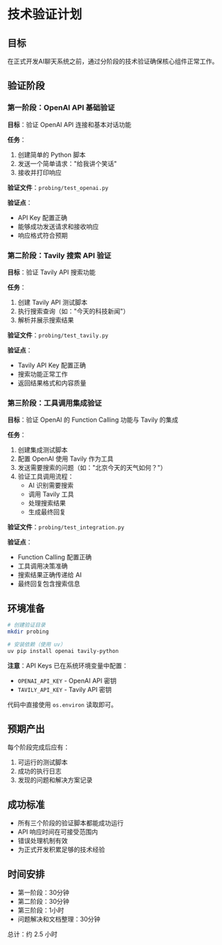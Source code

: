 # 技术验证计划

## 目标
在正式开发AI聊天系统之前，通过分阶段的技术验证确保核心组件正常工作。

## 验证阶段

### 第一阶段：OpenAI API 基础验证
**目标**：验证 OpenAI API 连接和基本对话功能

**任务**：
1. 创建简单的 Python 脚本
2. 发送一个简单请求："给我讲个笑话"
3. 接收并打印响应

**验证文件**：`probing/test_openai.py`

**验证点**：
- API Key 配置正确
- 能够成功发送请求和接收响应
- 响应格式符合预期

### 第二阶段：Tavily 搜索 API 验证
**目标**：验证 Tavily API 搜索功能

**任务**：
1. 创建 Tavily API 测试脚本
2. 执行搜索查询（如："今天的科技新闻"）
3. 解析并展示搜索结果

**验证文件**：`probing/test_tavily.py`

**验证点**：
- Tavily API Key 配置正确
- 搜索功能正常工作
- 返回结果格式和内容质量

### 第三阶段：工具调用集成验证
**目标**：验证 OpenAI 的 Function Calling 功能与 Tavily 的集成

**任务**：
1. 创建集成测试脚本
2. 配置 OpenAI 使用 Tavily 作为工具
3. 发送需要搜索的问题（如："北京今天的天气如何？"）
4. 验证工具调用流程：
   - AI 识别需要搜索
   - 调用 Tavily 工具
   - 处理搜索结果
   - 生成最终回复

**验证文件**：`probing/test_integration.py`

**验证点**：
- Function Calling 配置正确
- 工具调用决策准确
- 搜索结果正确传递给 AI
- 最终回复包含搜索信息

## 环境准备

```bash
# 创建验证目录
mkdir probing

# 安装依赖（使用 uv）
uv pip install openai tavily-python
```

**注意**：API Keys 已在系统环境变量中配置：
- `OPENAI_API_KEY` - OpenAI API 密钥
- `TAVILY_API_KEY` - Tavily API 密钥

代码中直接使用 `os.environ` 读取即可。

## 预期产出

每个阶段完成后应有：
1. 可运行的测试脚本
2. 成功的执行日志
3. 发现的问题和解决方案记录

## 成功标准

- 所有三个阶段的验证脚本都能成功运行
- API 响应时间在可接受范围内
- 错误处理机制有效
- 为正式开发积累足够的技术经验

## 时间安排

- 第一阶段：30分钟
- 第二阶段：30分钟  
- 第三阶段：1小时
- 问题解决和文档整理：30分钟

总计：约 2.5 小时